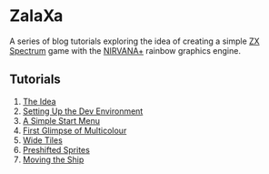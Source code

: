 # ZalaXa
A series of blog tutorials exploring the idea of creating a simple <a href="https://en.wikipedia.org/wiki/ZX_Spectrum" target="_blank">ZX Spectrum</a> game with the <a href="https://faqwiki.zxnet.co.uk/wiki/NIRVANA%2B_Engine" target="_blank">NIRVANA+</a> rainbow graphics engine.

## Tutorials  
1.  <a href="https://seven-fff.com/blog/zalaxa-1-the-idea/" target="_blank">The Idea</a>  
2.  <a href="https://seven-fff.com/blog/zalaxa-2-setting-up-the-dev-environment/" target="_blank">Setting Up the Dev Environment</a>  
3.  <a href="https://seven-fff.com/blog/zalaxa-3-a-simple-start-menu/" target="_blank">A Simple Start Menu</a> 
4.  <a href="https://seven-fff.com/blog/zalaxa-4-first-glimpse-of-multicolour/" target="_blank">First Glimpse of Multicolour</a> 
5.  <a href="https://seven-fff.com/blog/zalaxa-5-wide-tiles/" target="_blank">Wide Tiles</a> 
6.  <a href="https://seven-fff.com/blog/zalaxa-6-preshifted-sprites/" target="_blank">Preshifted Sprites</a> 
7.  <a href="https://seven-fff.com/blog/zalaxa-7-moving-the-ship/" target="_blank">Moving the Ship</a> 